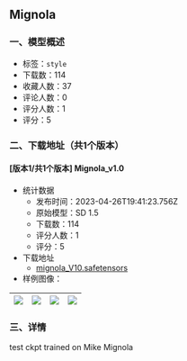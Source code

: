 ## Mignola
### 一、模型概述

- 标签：`style`
- 下载数：114
- 收藏人数：37
- 评论人数：0
- 评分人数：1
- 评分：5

### 二、下载地址（共1个版本）

#### [版本1/共1个版本] Mignola_v1.0

- 统计数据
  - 发布时间：2023-04-26T19:41:23.756Z
  - 原始模型：SD 1.5
  - 下载数：114
  - 评分人数：1
  - 评分：5
- 下载地址
  - [mignola_V10.safetensors](https://civitai.com/api/download/models/56119)
- 样例图像：

| <img src="https://image.civitai.com/xG1nkqKTMzGDvpLrqFT7WA/e947129b-5a61-4e4d-29c1-2214bc851700/width=450/608301.jpeg" /> | <img src="https://image.civitai.com/xG1nkqKTMzGDvpLrqFT7WA/471644e3-54b7-467a-9be9-1b1c2adc1c00/width=450/608642.jpeg" /> | <img src="https://image.civitai.com/xG1nkqKTMzGDvpLrqFT7WA/29c4f646-07d3-4edd-ead6-ce089317d700/width=450/608360.jpeg" /> | <img src="https://image.civitai.com/xG1nkqKTMzGDvpLrqFT7WA/8e0945ac-f199-4039-a307-016f32d73400/width=450/608412.jpeg" /> |
| ---- | ---- | ---- | ---- |


### 三、详情
<p>test ckpt trained on Mike Mignola</p>